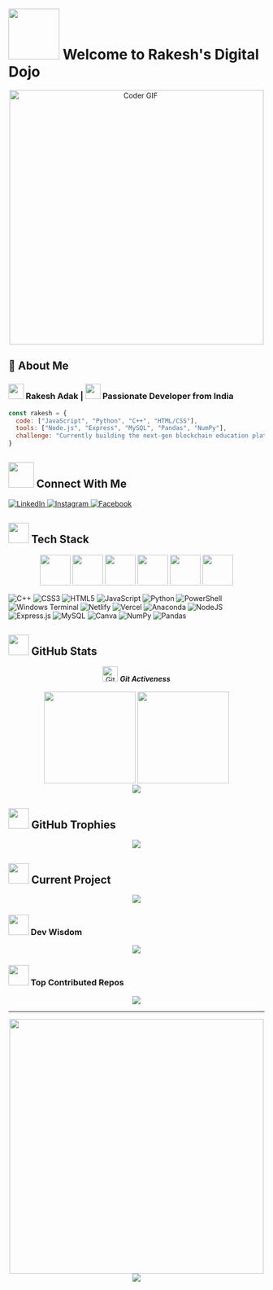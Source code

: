 # <img src="https://media.giphy.com/media/M9gbBd9nbDrOTu1Mqx/giphy.gif" width="100"/> Welcome to Rakesh's Digital Dojo

<div align="center">
  <img src="https://media.giphy.com/media/SWoSkN6DxTszqIKEqv/giphy.gif" alt="Coder GIF" width="500">
</div>

## 💫 About Me
<h3><img src="https://media.giphy.com/media/WUlplcMpOCEmTGBtBW/giphy.gif" width="30"> Rakesh Adak | <img src="https://media.giphy.com/media/j0HjChGV0J44KrrlGv/giphy.gif" width="30"> Passionate Developer from India</h3>

```javascript
const rakesh = {
  code: ["JavaScript", "Python", "C++", "HTML/CSS"],
  tools: ["Node.js", "Express", "MySQL", "Pandas", "NumPy"],
  challenge: "Currently building the next-gen blockchain education platform"
}
```

## <img src="https://media.giphy.com/media/VgCDAzcKvsR6OM0uWg/giphy.gif" width="50"> Connect With Me

<div align="left">
  <a href="https://linkedin.com/in/rak-esh-adak" target="_blank">
    <img src="https://img.shields.io/badge/Connect-%230077B5.svg?style=for-the-badge&logo=linkedin&logoColor=white" alt="LinkedIn">
  </a>
  <a href="https://instagram.com/@rakesh-wc" target="_blank">
    <img src="https://img.shields.io/badge/Follow-%23E4405F.svg?style=for-the-badge&logo=instagram&logoColor=white" alt="Instagram">
  </a>
  <a href="https://facebook.com/balaram.adak.790" target="_blank">
    <img src="https://img.shields.io/badge/Friend-%231877F2.svg?style=for-the-badge&logo=facebook&logoColor=white" alt="Facebook">
  </a>
</div>

## <img src="https://media.giphy.com/media/LMt9638dO8dftAjtco/giphy.gif" width="40"> Tech Stack

<div align="center">
  <img src="https://media.giphy.com/media/ln7z2eWriiQAllfVcn/giphy.gif" width="60" height="60"/>
  <img src="https://media.giphy.com/media/kdFc8fubgS31b8DsVu/giphy.gif" width="60" height="60"/>
  <img src="https://media.giphy.com/media/eNAsjO55tPbgaor7ma/giphy.gif" width="60" height="60"/>
  <img src="https://media.giphy.com/media/XAxylRMCdpbEWUAvr8/giphy.gif" width="60" height="60"/>
  <img src="https://media.giphy.com/media/fsEaZldNC8A1PJ3mwp/giphy.gif" width="60" height="60"/>
  <img src="https://media.giphy.com/media/KzJkzjggfGN5Py6nkT/giphy.gif" width="60" height="60"/>
</div>

![C++](https://img.shields.io/badge/c++-%2300599C.svg?style=for-the-badge&logo=c%2B%2B&logoColor=white) 
![CSS3](https://img.shields.io/badge/css3-%231572B6.svg?style=for-the-badge&logo=css3&logoColor=white) 
![HTML5](https://img.shields.io/badge/html5-%23E34F26.svg?style=for-the-badge&logo=html5&logoColor=white) 
![JavaScript](https://img.shields.io/badge/javascript-%23323330.svg?style=for-the-badge&logo=javascript&logoColor=%23F7DF1E) 
![Python](https://img.shields.io/badge/python-3670A0?style=for-the-badge&logo=python&logoColor=ffdd54) 
![PowerShell](https://img.shields.io/badge/PowerShell-%235391FE.svg?style=for-the-badge&logo=powershell&logoColor=white) 
![Windows Terminal](https://img.shields.io/badge/Windows%20Terminal-%234D4D4D.svg?style=for-the-badge&logo=windows-terminal&logoColor=white) 
![Netlify](https://img.shields.io/badge/netlify-%23000000.svg?style=for-the-badge&logo=netlify&logoColor=#00C7B7) 
![Vercel](https://img.shields.io/badge/vercel-%23000000.svg?style=for-the-badge&logo=vercel&logoColor=white) 
![Anaconda](https://img.shields.io/badge/Anaconda-%2344A833.svg?style=for-the-badge&logo=anaconda&logoColor=white) 
![NodeJS](https://img.shields.io/badge/node.js-6DA55F?style=for-the-badge&logo=node.js&logoColor=white) 
![Express.js](https://img.shields.io/badge/express.js-%23404d59.svg?style=for-the-badge&logo=express&logoColor=%2361DAFB) 
![MySQL](https://img.shields.io/badge/mysql-4479A1.svg?style=for-the-badge&logo=mysql&logoColor=white) 
![Canva](https://img.shields.io/badge/Canva-%2300C4CC.svg?style=for-the-badge&logo=Canva&logoColor=white) 
![NumPy](https://img.shields.io/badge/numpy-%23013243.svg?style=for-the-badge&logo=numpy&logoColor=white) 
![Pandas](https://img.shields.io/badge/pandas-%23150458.svg?style=for-the-badge&logo=pandas&logoColor=white)

## <img src="https://media.giphy.com/media/du3J3cXyzhj75IOgvA/giphy.gif" width="40"> GitHub Stats

<div align="center">
  <img src="https://media.giphy.com/media/W5eoZHPpUx9sapR0eu/giphy.gif" width="30px" alt="Git"/>&nbsp;<i><b>Git Activeness</b></i>
</div>
<br>

<div align="center">
  <img height="180em" src="https://github-readme-stats.vercel.app/api?username=Rakesh-ada&theme=tokyonight&hide_border=true&include_all_commits=true&count_private=false" />
  <img height="180em" src="https://github-readme-streak-stats.herokuapp.com/?user=Rakesh-ada&theme=tokyonight&hide_border=true" />
</div>

<div align="center">
  <img src="https://github-readme-stats.vercel.app/api/top-langs/?username=Rakesh-ada&theme=tokyonight&hide_border=true&include_all_commits=true&count_private=false&layout=compact" />
</div>

## <img src="https://media.giphy.com/media/QaMcXSekUWx7aogAUr/giphy.gif" width="40"> GitHub Trophies

<div align="center">
  <img src="https://github-profile-trophy.vercel.app/?username=Rakesh-ada&theme=tokyonight&no-frame=true&no-bg=false&margin-w=4" />
</div>

## <img src="https://media.giphy.com/media/JZ40cnfnN11KycrvMF/giphy.gif" width="40"> Current Project

<div align="center">
  <a href="https://github.com/Rakesh-ada/LearnEX">
    <img src="https://github-readme-stats.vercel.app/api/pin/?username=Rakesh-ada&repo=LearnEX&theme=tokyonight&hide_border=true" />
  </a>
</div>

### <img src="https://media.giphy.com/media/oH9EpHYhOtlIZipqpx/giphy.gif" width="40"> Dev Wisdom
<div align="center">
  <img src="https://quotes-github-readme.vercel.app/api?type=horizontal&theme=tokyonight" />
</div>

### <img src="https://media.giphy.com/media/CAIgh8LKFbIciGx5Qe/giphy.gif" width="40"> Top Contributed Repos
<div align="center">
  <img src="https://github-contributor-stats.vercel.app/api?username=Rakesh-ada&limit=5&theme=tokyonight&combine_all_yearly_contributions=true" />
</div>

---
<div align="center">
  <img src="https://media.giphy.com/media/L1R1tvI9svkIWwpVYr/giphy.gif" width="500">
  <br>
  <img src="https://visitcount.itsvg.in/api?id=Rakesh-ada&icon=4&color=6" />
</div>

<!-- Inspired by anime, powered by code -->
